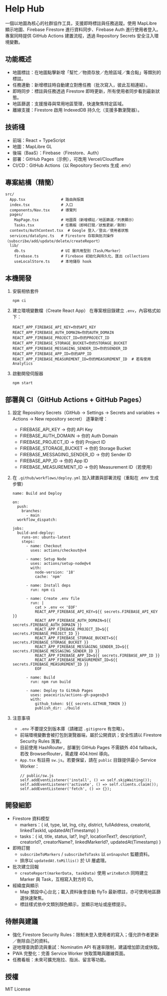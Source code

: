 # Help Hub

一個以地圖為核心的社群協作工具，支援即時標註與任務追蹤。使用 MapLibre 顯示地圖、Firebase Firestore 進行資料同步、Firebase Auth 進行使用者登入。專案同時提供 GitHub Actions 建置流程，透過 Repository Secrets 安全注入環境變數。

## 功能概述
- 地圖標註：在地圖點擊新增「幫忙／物資存放／危險區域／集合點」等類別的標註。
- 任務連動：新增標註時自動建立對應任務（批次寫入，彼此互相連結）。
- 即時同步：標註與任務透過 Firestore 即時更新，所有使用者同步看到最新狀態。
- 地區篩選：支援搜尋與常用地區管理，快速聚焦特定區域。
- 離線支援：Firestore 啟用 IndexedDB 持久化（支援多數瀏覽器）。

## 技術棧
- 前端：React + TypeScript
- 地圖：MapLibre GL
- 後端（BaaS）：Firebase（Firestore、Auth）
- 部署：GitHub Pages（示例），可改用 Vercel/Cloudflare
- CI/CD：GitHub Actions（以 Repository Secrets 生成 .env）

## 專案結構（精簡）
```
src/
  App.tsx                # 路由與版面
  index.tsx              # 入口
  components/Nav.tsx     # 導覽列
  pages/
    MapPage.tsx          # 地圖頁（新增標註／地區篩選／列表顯示）
    Tasks.tsx            # 任務板（即時訂閱／狀態更新／刪除）
  contexts/AuthContext.tsx  # Google 登入／登出／使用者狀態
  services/dataSync.ts   # Firestore 存取與批次操作（subscribe/add/update/delete/createReport）
  lib/
    db.ts                # UI 層共用型別（Task/Marker）
    firebase.ts          # Firebase 初始化與持久化、匯出 collections
    useLocalStore.ts     # 本地儲存 hook
```

## 本機開發
1. 安裝相依套件
   ```
   npm ci
   ```
2. 建立環境變數檔（Create React App）
   在專案根目錄建立 `.env`，內容格式如下：
   ```
   REACT_APP_FIREBASE_API_KEY=你的API_KEY
   REACT_APP_FIREBASE_AUTH_DOMAIN=你的AUTH_DOMAIN
   REACT_APP_FIREBASE_PROJECT_ID=你的PROJECT_ID
   REACT_APP_FIREBASE_STORAGE_BUCKET=你的STORAGE_BUCKET
   REACT_APP_FIREBASE_MESSAGING_SENDER_ID=你的SENDER_ID
   REACT_APP_FIREBASE_APP_ID=你的APP_ID
   REACT_APP_FIREBASE_MEASUREMENT_ID=你的MEASUREMENT_ID  # 若有使用 Analytics
   ```
3. 啟動開發伺服器
   ```
   npm start
   ```

## 部署與 CI（GitHub Actions + GitHub Pages）
1. 設定 Repository Secrets（GitHub → Settings → Secrets and variables → Actions → New repository secret）
   逐筆新增：
   - FIREBASE_API_KEY → 你的 API Key
   - FIREBASE_AUTH_DOMAIN → 你的 Auth Domain
   - FIREBASE_PROJECT_ID → 你的 Project ID
   - FIREBASE_STORAGE_BUCKET → 你的 Storage Bucket
   - FIREBASE_MESSAGING_SENDER_ID → 你的 Sender ID
   - FIREBASE_APP_ID → 你的 App ID
   - FIREBASE_MEASUREMENT_ID → 你的 Measurement ID（若使用）

2. 在 `.github/workflows/deploy.yml` 加入建置與部署流程（重點在 .env 生成步驟）
   ```
   name: Build and Deploy

   on:
     push:
       branches:
         - main
     workflow_dispatch:

   jobs:
     build-and-deploy:
       runs-on: ubuntu-latest
       steps:
         - name: Checkout
           uses: actions/checkout@v4

         - name: Setup Node
           uses: actions/setup-node@v4
           with:
             node-version: '18'
             cache: 'npm'

         - name: Install deps
           run: npm ci

         - name: Create .env file
           run: |
             cat > .env << 'EOF'
             REACT_APP_FIREBASE_API_KEY=${{ secrets.FIREBASE_API_KEY }}
             REACT_APP_FIREBASE_AUTH_DOMAIN=${{ secrets.FIREBASE_AUTH_DOMAIN }}
             REACT_APP_FIREBASE_PROJECT_ID=${{ secrets.FIREBASE_PROJECT_ID }}
             REACT_APP_FIREBASE_STORAGE_BUCKET=${{ secrets.FIREBASE_STORAGE_BUCKET }}
             REACT_APP_FIREBASE_MESSAGING_SENDER_ID=${{ secrets.FIREBASE_MESSAGING_SENDER_ID }}
             REACT_APP_FIREBASE_APP_ID=${{ secrets.FIREBASE_APP_ID }}
             REACT_APP_FIREBASE_MEASUREMENT_ID=${{ secrets.FIREBASE_MEASUREMENT_ID }}
             EOF

         - name: Build
           run: npm run build

         - name: Deploy to GitHub Pages
           uses: peaceiris/actions-gh-pages@v3
           with:
             github_token: ${{ secrets.GITHUB_TOKEN }}
             publish_dir: ./build
   ```

3. 注意事項
   - `.env` 不要提交到版本庫（請確認 `.gitignore` 有忽略）。
   - 前端環境變數會被打包到瀏覽器端，屬於公開資訊；安全性請以 Firestore Security Rules 落實。
   - 目前使用 HashRouter，部署到 GitHub Pages 不需額外 404 fallback。若改 BrowserRouter，需處理 404.html 導向。
   - `App.tsx` 有註冊 `sw.js`。若要保留，請在 `public` 目錄提供最小 Service Worker：
     ```
     // public/sw.js
     self.addEventListener('install', () => self.skipWaiting());
     self.addEventListener('activate', () => self.clients.claim());
     self.addEventListener('fetch', () => {});
     ```

## 開發細節
- Firestore 資料模型
  - markers：{ id, type, lat, lng, city, district, fullAddress, creatorId, linkedTaskId, updatedAt(Timestamp) }
  - tasks：{ id, title, status, lat?, lng?, locationText?, description?, creatorId?, creatorName?, linkedMarkerId?, updatedAt(Timestamp) }
- 即時訂閱
  - `subscribeToMarkers` / `subscribeToTasks` 以 `onSnapshot` 監聽資料。
  - 排序以 `updatedAt.toMillis()` 於 UI 層處理。
- 批次建立回報
  - `createReport(markerData, taskData)` 使用 `writeBatch` 同時建立 Marker 與 Task，互相寫入對方的 ID。
- 經緯度與顯示
  - Map 預設中心台北；載入資料後會自動 flyTo 最新標註，亦可使用地區篩選快速聚焦。
  - 標註樣式依中文類別顏色顯示，並顯示地址或座標提示。

## 待辦與建議
- 強化 Firestore Security Rules：限制未登入使用者的寫入；僅允許作者更新／刪除自己的資料。
- 逆地理查詢節流與重試：Nominatim API 有速率限制，建議增加節流或快取。
- PWA 完整化：完善 Service Worker 快取策略與離線頁面。
- 任務看板：未來可擴充拖拉、指派、留言等功能。

## 授權
MIT License